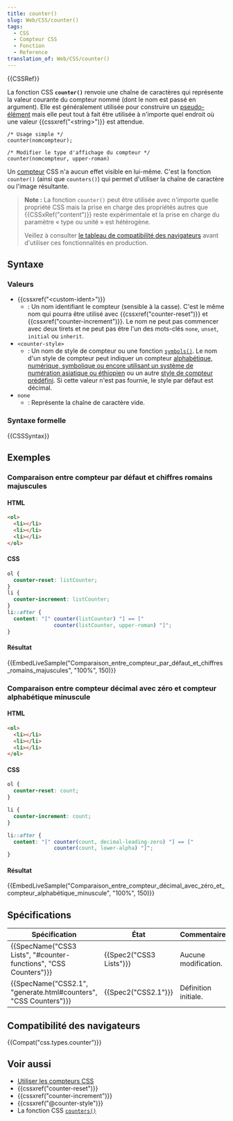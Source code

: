 ```yaml
---
title: counter()
slug: Web/CSS/counter()
tags:
  - CSS
  - Compteur CSS
  - Fonction
  - Reference
translation_of: Web/CSS/counter()
---
```

{{CSSRef}}

La fonction CSS **`counter()`** renvoie une chaîne de caractères qui représente la valeur courante du compteur nommé (dont le nom est passé en argument). Elle est généralement utilisée pour construire un [pseudo-élément](/fr/docs/Web/CSS/Pseudo-elements) mais elle peut tout à fait être utilisée à n'importe quel endroit où une valeur {{cssxref("&lt;string&gt;")}} est attendue.

    /* Usage simple */
    counter(nomcompteur);

    /* Modifier le type d'affichage du compteur */
    counter(nomcompteur, upper-roman)

Un [compteur](/fr/docs/Web/CSS/CSS_Lists_and_Counters/Using_CSS_counters) CSS n'a aucun effet visible en lui-même. C'est la fonction `counter()` (ainsi que `counters()`) qui permet d'utiliser la chaîne de caractère ou l'image résultante.

> **Note :** La fonction `counter()` peut être utilisée avec n'importe quelle propriété CSS mais la prise en charge des propriétés autres que {{CSSxRef("content")}} reste expérimentale et la prise en charge du paramètre « type ou unité » est hétérogène.
>
> Veillez à consulter [le tableau de compatibilité des navigateurs](#browser_compatibility) avant d'utiliser ces fonctionnalités en production.

## Syntaxe

### Valeurs

- {{cssxref("&lt;custom-ident&gt;")}}
  - : Un nom identifiant le compteur (sensible à la casse). C'est le même nom qui pourra être utilisé avec {{cssxref("counter-reset")}} et  {{cssxref("counter-increment")}}. Le nom ne peut pas commencer avec deux tirets et ne peut pas être l'un des mots-clés `none`, `unset`, `initial` ou `inherit`.
- `<counter-style>`
  - : Un nom de style de compteur ou une fonction [`symbols()`](</fr/docs/Web/CSS/symbols()>). Le nom d'un style de compteur peut indiquer un compteur [alphabétique, numérique, symbolique ou encore utilisant un système de numération asiatique ou éthiopien](/fr/docs/Web/CSS/list-style-type#valeurs) ou un autre [style de compteur prédéfini](/fr/docs/Web/CSS/CSS_Counter_Styles). Si cette valeur n'est pas fournie, le style par défaut est décimal.
- `none`
  - : Représente la chaîne de caractère vide.

### Syntaxe formelle

{{CSSSyntax}}

## Exemples

### Comparaison entre compteur par défaut et chiffres romains majuscules

#### HTML

```html
<ol>
  <li></li>
  <li></li>
  <li></li>
</ol>
```

#### CSS

```css
ol {
  counter-reset: listCounter;
}
li {
  counter-increment: listCounter;
}
li::after {
  content: "[" counter(listCounter) "] == ["
               counter(listCounter, upper-roman) "]";
}
```

#### Résultat

{{EmbedLiveSample("Comparaison_entre_compteur_par_défaut_et_chiffres_romains_majuscules", "100%", 150)}}

### Comparaison entre compteur décimal avec zéro et compteur alphabétique minuscule

#### HTML

```html
<ol>
  <li></li>
  <li></li>
  <li></li>
</ol>
```

#### CSS

```css
ol {
  counter-reset: count;
}

li {
  counter-increment: count;
}

li::after {
  content: "[" counter(count, decimal-leading-zero) "] == ["
               counter(count, lower-alpha) "]";
}
```

#### Résultat

{{EmbedLiveSample("Comparaison_entre_compteur_décimal_avec_zéro_et_compteur_alphabétique_minuscule", "100%", 150)}}

## Spécifications

| Spécification                                                                        | État                             | Commentaires         |
| ------------------------------------------------------------------------------------ | -------------------------------- | -------------------- |
| {{SpecName("CSS3 Lists", "#counter-functions", "CSS Counters")}} | {{Spec2("CSS3 Lists")}} | Aucune modification. |
| {{SpecName("CSS2.1", "generate.html#counters", "CSS Counters")}} | {{Spec2("CSS2.1")}}         | Définition initiale. |

## Compatibilité des navigateurs

{{Compat("css.types.counter")}}

## Voir aussi

- [Utiliser les compteurs CSS](/fr/docs/Web/CSS/CSS_Lists_and_Counters/Using_CSS_counters)
- {{cssxref("counter-reset")}}
- {{cssxref("counter-increment")}}
- {{cssxref("@counter-style")}}
- La fonction CSS [`counters()`](</fr/docs/Web/CSS/counters()>)
